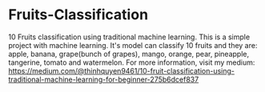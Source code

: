 # Fruits-Classification
10 Fruits classification using traditional machine learning.
This is a simple project with machine learning. 
It's model can classify 10 fruits and they are: apple, banana, grape(bunch of grapes), mango, orange, pear, pineapple, tangerine, tomato and watermelon.
For more information, visit my medium: https://medium.com/@thinhquyen9461/10-fruit-classification-using-traditional-machine-learning-for-beginner-275b6dcef837
